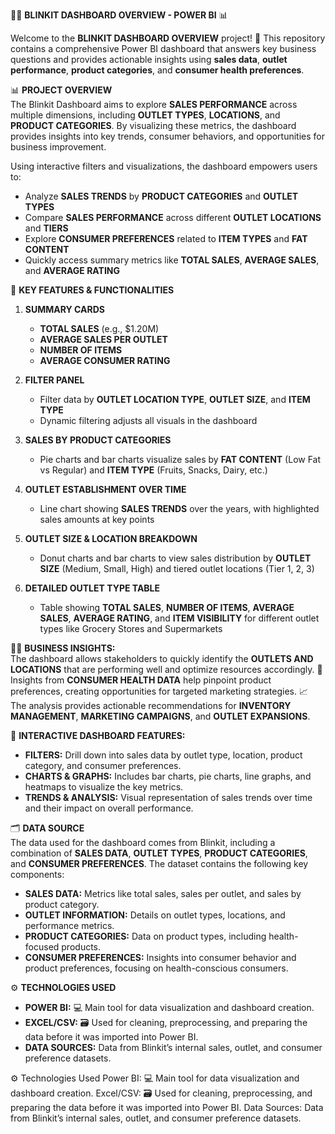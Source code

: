 👩‍💻 **BLINKIT DASHBOARD OVERVIEW - POWER BI** 📊

Welcome to the **BLINKIT DASHBOARD OVERVIEW** project! 🎉 This repository contains a comprehensive Power BI dashboard that answers key business questions and provides actionable insights using **sales data**, **outlet performance**, **product categories**, and **consumer health preferences**.

📊 **PROJECT OVERVIEW**  
The Blinkit Dashboard aims to explore **SALES PERFORMANCE** across multiple dimensions, including **OUTLET TYPES**, **LOCATIONS**, and **PRODUCT CATEGORIES**. By visualizing these metrics, the dashboard provides insights into key trends, consumer behaviors, and opportunities for business improvement.

Using interactive filters and visualizations, the dashboard empowers users to:

- Analyze **SALES TRENDS** by **PRODUCT CATEGORIES** and **OUTLET TYPES**  
- Compare **SALES PERFORMANCE** across different **OUTLET LOCATIONS** and **TIERS**  
- Explore **CONSUMER PREFERENCES** related to **ITEM TYPES** and **FAT CONTENT**  
- Quickly access summary metrics like **TOTAL SALES**, **AVERAGE SALES**, and **AVERAGE RATING**

🚀 **KEY FEATURES & FUNCTIONALITIES**  
1. **SUMMARY CARDS**  
   - **TOTAL SALES** (e.g., $1.20M)  
   - **AVERAGE SALES PER OUTLET**  
   - **NUMBER OF ITEMS**  
   - **AVERAGE CONSUMER RATING**

2. **FILTER PANEL**  
   - Filter data by **OUTLET LOCATION TYPE**, **OUTLET SIZE**, and **ITEM TYPE**  
   - Dynamic filtering adjusts all visuals in the dashboard

3. **SALES BY PRODUCT CATEGORIES**  
   - Pie charts and bar charts visualize sales by **FAT CONTENT** (Low Fat vs Regular) and **ITEM TYPE** (Fruits, Snacks, Dairy, etc.)

4. **OUTLET ESTABLISHMENT OVER TIME**  
   - Line chart showing **SALES TRENDS** over the years, with highlighted sales amounts at key points

5. **OUTLET SIZE & LOCATION BREAKDOWN**  
   - Donut charts and bar charts to view sales distribution by **OUTLET SIZE** (Medium, Small, High) and tiered outlet locations (Tier 1, 2, 3)

6. **DETAILED OUTLET TYPE TABLE**  
   - Table showing **TOTAL SALES**, **NUMBER OF ITEMS**, **AVERAGE SALES**, **AVERAGE RATING**, and **ITEM VISIBILITY** for different outlet types like Grocery Stores and Supermarkets

🧑‍💼 **BUSINESS INSIGHTS:**  
The dashboard allows stakeholders to quickly identify the **OUTLETS AND LOCATIONS** that are performing well and optimize resources accordingly. 🏪  
Insights from **CONSUMER HEALTH DATA** help pinpoint product preferences, creating opportunities for targeted marketing strategies. 📈  
The analysis provides actionable recommendations for **INVENTORY MANAGEMENT**, **MARKETING CAMPAIGNS**, and **OUTLET EXPANSIONS**.

🎯 **INTERACTIVE DASHBOARD FEATURES:**  
- **FILTERS:** Drill down into sales data by outlet type, location, product category, and consumer preferences.  
- **CHARTS & GRAPHS:** Includes bar charts, pie charts, line graphs, and heatmaps to visualize the key metrics.  
- **TRENDS & ANALYSIS:** Visual representation of sales trends over time and their impact on overall performance.

🗂️ **DATA SOURCE**  
The data used for the dashboard comes from Blinkit, including a combination of **SALES DATA**, **OUTLET TYPES**, **PRODUCT CATEGORIES**, and **CONSUMER PREFERENCES**. The dataset contains the following key components:

- **SALES DATA:** Metrics like total sales, sales per outlet, and sales by product category.  
- **OUTLET INFORMATION:** Details on outlet types, locations, and performance metrics.  
- **PRODUCT CATEGORIES:** Data on product types, including health-focused products.  
- **CONSUMER PREFERENCES:** Insights into consumer behavior and product preferences, focusing on health-conscious consumers.

⚙️ **TECHNOLOGIES USED**  
- **POWER BI:** 💻 Main tool for data visualization and dashboard creation.  
- **EXCEL/CSV:** 🗃️ Used for cleaning, preprocessing, and preparing the data before it was imported into Power BI.  
- **DATA SOURCES:** Data from Blinkit’s internal sales, outlet, and consumer preference datasets.


⚙️ Technologies Used
Power BI: 💻 Main tool for data visualization and dashboard creation.
Excel/CSV: 🗃️ Used for cleaning, preprocessing, and preparing the data before it was imported into Power BI.
Data Sources: Data from Blinkit’s internal sales, outlet, and consumer preference datasets.
